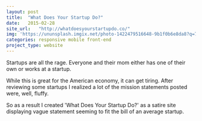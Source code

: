 ```yaml
---
layout: post
title:  "What Does Your Startup Do?"
date:   2015-02-28
site_url:   "http://whatdoesyourstartupdo.co/"
img: 'https://ununsplash.imgix.net/photo-1422479516648-9b1f0b6e8da8?q=75&fm=jpg&s=c5f2b3df2a4c71532b3b354b8766503c'
categories: responsive mobile front-end
project_type: website
---
```

Startups are all the rage. Everyone and their mom either has one of their own or works at a startup. 

While this is great for the American economy, it can get tiring. After reviewing some startups I realized a lot of the mission statements posted were, well, fluffy. 

So as a result I created 'What Does Your Startup Do?' as a satire site displaying vague statement seeming to fit the bill of an average startup. 